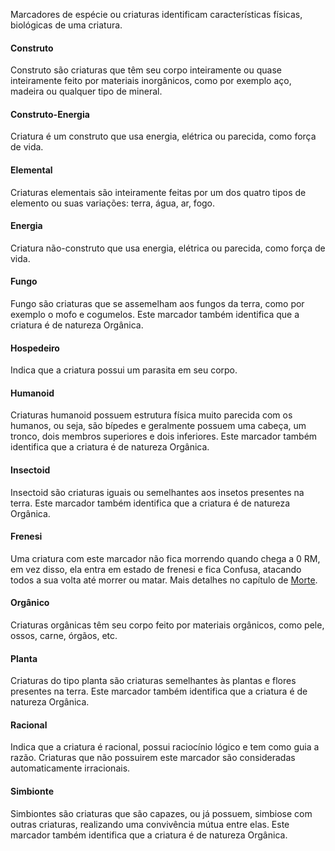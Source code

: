 Marcadores de espécie ou criaturas identificam características físicas, biológicas de uma criatura.

#### Construto
Construto são criaturas que têm seu corpo inteiramente ou quase inteiramente feito por materiais inorgânicos, como por exemplo aço, madeira ou qualquer tipo de mineral.

#### Construto-Energia
Criatura é um construto que usa energia, elétrica ou parecida, como força de vida.

#### Elemental
Criaturas elementais são inteiramente feitas por um dos quatro tipos de elemento ou suas variações: terra, água, ar, fogo.

#### Energia
Criatura não-construto que usa energia, elétrica ou parecida, como força de vida.

#### Fungo
Fungo são criaturas que se assemelham aos fungos da terra, como por exemplo o mofo e cogumelos. Este marcador também identifica que a criatura é de natureza Orgânica.

#### Hospedeiro
Indica que a criatura possui um parasita em seu corpo.

#### Humanoid
Criaturas humanoid possuem estrutura física muito parecida com os humanos, ou seja, são bípedes e geralmente possuem uma cabeça, um tronco, dois membros superiores e dois inferiores. Este marcador também identifica que a criatura é de natureza Orgânica.

#### Insectoid
Insectoid são criaturas iguais ou semelhantes aos insetos presentes na terra. Este marcador também identifica que a criatura é de natureza Orgânica.

#### Frenesi
Uma criatura com este marcador não fica morrendo quando chega a 0 RM, em vez disso, ela entra em estado de frenesi e fica Confusa, atacando todos a sua volta até morrer ou matar. Mais detalhes no capítulo de [Morte](../play/death.md#morte-mental).

#### Orgânico
Criaturas orgânicas têm seu corpo feito por materiais orgânicos, como pele, ossos, carne, órgãos, etc.

#### Planta
Criaturas do tipo planta são criaturas semelhantes às plantas e flores presentes na terra. Este marcador também identifica que a criatura é de natureza Orgânica.

#### Racional
Indica que a criatura é racional, possui raciocínio lógico e tem como guia a razão. Criaturas que não possuirem este marcador são consideradas automaticamente irracionais.

#### Simbionte
Simbiontes são criaturas que são capazes, ou já possuem, simbiose com outras criaturas, realizando uma convivência mútua entre elas. Este marcador também identifica que a criatura é de natureza Orgânica.


